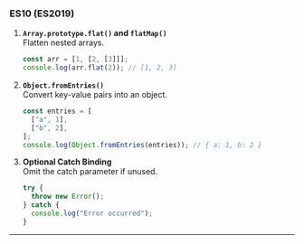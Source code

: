 ### **ES10 (ES2019)**

1. **`Array.prototype.flat()` and `flatMap()`**  
   Flatten nested arrays.

   ```javascript
   const arr = [1, [2, [3]]];
   console.log(arr.flat(2)); // [1, 2, 3]
   ```

2. **`Object.fromEntries()`**  
   Convert key-value pairs into an object.

   ```javascript
   const entries = [
     ["a", 1],
     ["b", 2],
   ];
   console.log(Object.fromEntries(entries)); // { a: 1, b: 2 }
   ```

3. **Optional Catch Binding**  
   Omit the catch parameter if unused.
   ```javascript
   try {
     throw new Error();
   } catch {
     console.log("Error occurred");
   }
   ```

---
